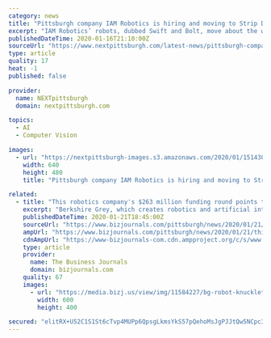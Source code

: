 ```yaml
---
category: news
title: "Pittsburgh company IAM Robotics is hiring and moving to Strip District’s Robotics Row"
excerpt: "IAM Robotics’ robots, dubbed Swift and Bolt, move about the warehouse floor completely on their own. “We have the only robots that can drive around a warehouse and pick up items off of a shelf by themselves, using computer vision and their own ability to see,” says IAM Robotics founder Tom Galluzzo. The robots then add those items to a ..."
publishedDateTime: 2020-01-16T21:10:00Z
sourceUrl: "https://www.nextpittsburgh.com/latest-news/pittsburgh-company-iam-robotics-is-hiring-and-moving-to-strip-districts-robotics-row/"
type: article
quality: 17
heat: -1
published: false

provider:
  name: NEXTpittsburgh
  domain: nextpittsburgh.com

topics:
  - AI
  - Computer Vision

images:
  - url: "https://nextpittsburgh-images.s3.amazonaws.com/2020/01/15143003/unnamed-1-640x480.jpg"
    width: 640
    height: 480
    title: "Pittsburgh company IAM Robotics is hiring and moving to Strip District’s Robotics Row"

related:
  - title: "This robotics company's $263 million funding round points toward growth in Pittsburgh"
    excerpt: "Berkshire Grey, which creates robotics and artificial intelligence for retail, and ecommerce fulfillment operations, has a research and development office on Pittsburgh's North Side. The company said in a news release that the funding will go towards global expansion, acquisitions and team growth, and Pete Blair, vice president of marketing for ..."
    publishedDateTime: 2020-01-21T18:45:00Z
    sourceUrl: "https://www.bizjournals.com/pittsburgh/news/2020/01/21/this-robotics-companys-263-million-funding-round.html"
    ampUrl: "https://www.bizjournals.com/pittsburgh/news/2020/01/21/this-robotics-companys-263-million-funding-round.amp.html"
    cdnAmpUrl: "https://www-bizjournals-com.cdn.ampproject.org/c/s/www.bizjournals.com/pittsburgh/news/2020/01/21/this-robotics-companys-263-million-funding-round.amp.html"
    type: article
    provider:
      name: The Business Journals
      domain: bizjournals.com
    quality: 67
    images:
      - url: "https://media.bizj.us/view/img/11584227/bg-robot-knuckle*600xx3240-2160-300-0.jpg"
        width: 600
        height: 400

secured: "elitRX+U52C1S1St6cTvp4MUPp6QpsgLkmsYkS57pQehoMsJgPJJtQw5NCpc3jlKFxAta5vMNwYyeW7B/J2DKxMB586J0ih7lr9uGtKFIL8JsB8g2zkr2yylyXo0GXqD7RD8WszAvjG0qjIlPUgzjHJK+S9bJ/z7kuaujfWLNlwI5TByM47Kt4QCYWYUmUF8ptb3o5nWFehwmlpu4+LbjQrIHTdZjlIceDWeXoX03zYz9DwbWNcaLzy7To+ZSq5UMEpCvNpXsQeczmD2wUBFnzn5iaK9loEcSJ5Rig3jfxztwhBhHfvnPFrRWEQ11Tv1mBJszhcHhU1D8W3mxvH0NC8cA0/3+EaQArxgN+OpWl+HfwMK6CB+rs6i5bdvZc2GxfFUXNVkncxr+xhvc9LlRi2d1HsgMahBZJHVi6giu+pZlcKzvijPM6KsyFvEtkSQNZn36sg1zpCj2fJAHomrQg==;+9K4eRttcw5yz7NBvQZuJQ=="
---
```


